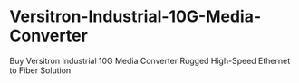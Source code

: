 # Versitron-Industrial-10G-Media-Converter
Buy Versitron  Industrial 10G Media Converter Rugged High-Speed Ethernet to Fiber Solution  

